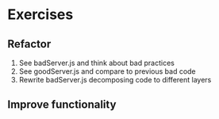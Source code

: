 # Exercises

## Refactor

1. See badServer.js and think about bad practices
2. See goodServer.js and compare to previous bad code
2. Rewrite badServer.js decomposing code to different layers

## Improve functionality
